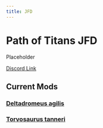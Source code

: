 ```yaml
---
title: JFD
---
```


# Path of Titans JFD

Placeholder

[Discord Link](#)

## Current Mods

### [Deltadromeus agilis](./Path-of-Titans-JFDDagilis)

### [Torvosaurus tanneri](./Path-of-Titans-JFDTtanneri)
